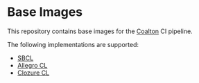 # Base Images

This repository contains base images for the [Coalton](https://github.com/coalton-lang/coalton/) CI pipeline.

The following implementations are supported:
- [SBCL](./sbcl)
- [Allegro CL](./allegro)
- [Clozure CL](./ccl)
